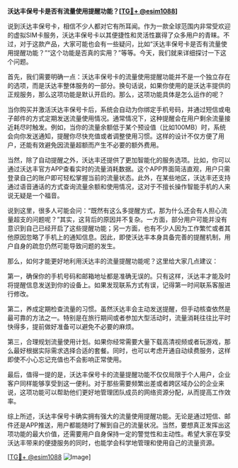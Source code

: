 **沃达丰保号卡是否有流量使用提醒功能？[[TG💪+ @esim1088](https://t.me/s/esim1088)]**

说到沃达丰保号卡，相信不少人都对它有所耳闻。作为一款全球范围内非常受欢迎的虚拟SIM卡服务，沃达丰保号卡以其便捷性和灵活性赢得了众多用户的青睐。不过，对于这款产品，大家可能也会有一些疑问，比如“沃达丰保号卡是否有流量使用提醒功能？”“这个功能是否真的实用？”等等。今天，我们就来详细探讨一下这个问题。

首先，我们需要明确一点：沃达丰保号卡的流量使用提醒功能并不是一个独立存在的选项，而是沃达丰整体服务的一部分。换句话说，如果你使用的是沃达丰提供的正规服务，那么这项功能是默认开启的。那么，这项功能具体是怎么运作的呢？

当你购买并激活沃达丰保号卡后，系统会自动为你绑定手机号码，并通过短信或电子邮件的方式定期发送流量使用情况。通常情况下，这种提醒会在用户剩余流量接近耗尽时触发。例如，当你的流量余额低于某个预设值（比如100MB）时，系统会向你发送通知，提醒你尽快充值或者调整使用习惯。这样的设计不仅方便了用户，还能有效避免因流量超额而产生不必要的额外费用。

当然，除了自动提醒之外，沃达丰还提供了更加智能化的服务选项。比如，你可以通过沃达丰官方APP查看实时的流量消耗数据。这个APP界面简洁直观，用户只需登录自己的账户即可轻松掌握当前的流量状态。此外，在某些地区，沃达丰还支持通过语音通话的方式查询流量余额和使用情况，这对于不擅长操作智能手机的人来说无疑是一个福音。

说到这里，很多人可能会问：“既然有这么多提醒方式，那为什么还会有人担心流量超支的问题呢？”其实，这背后的原因并不复杂。一方面，部分用户可能并没有意识到自己已经开启了这些提醒功能；另一方面，也有不少人因为工作繁忙或者其他原因忽略了手机上的通知信息。因此，即使沃达丰本身具备完善的提醒机制，用户自身的疏忽仍然可能导致问题的发生。

那么，如何才能更好地利用沃达丰的流量提醒功能呢？这里给大家几点建议：

第一，确保你的手机号码和邮箱地址都是准确无误的。只有这样，沃达丰才能及时将提醒信息发送到你的设备上。如果发现联系方式有误，记得第一时间联系客服进行修改。

第二，养成定期检查流量的习惯。虽然沃达丰会主动发送提醒，但手动核查依然是最可靠的方法之一。特别是在旅行期间或者参加大型活动时，流量消耗往往比平时快得多，提前做好准备可以避免不必要的麻烦。

第三，合理规划流量使用计划。如果你经常需要大量下载高清视频或者玩游戏，那么最好根据实际需求选择合适的套餐。同时，也可以考虑开通自动续费服务，这样即使不小心忘记充值也不会影响正常使用。

最后，值得一提的是，沃达丰保号卡的流量提醒功能不仅仅局限于个人用户，企业客户同样能够享受到这一便利。对于那些需要频繁出差或者跨区域办公的企业来说，这项功能可以帮助他们更好地管理团队成员的网络资源分配，从而提高工作效率。

综上所述，沃达丰保号卡确实拥有强大的流量使用提醒功能。无论是通过短信、邮件还是APP推送，用户都能随时了解到自己的流量状况。当然，要想真正发挥出这项功能的最大价值，还需要用户自身保持一定的警觉性和主动性。希望大家在享受沃达丰带来的便捷服务的同时，也能学会科学地管理和使用自己的流量资源。

[[TG💪+ @esim1088](https://t.me/s/esim1088) ![Image](https://i.postimg.cc/4NQfJmqS/Snipaste-2025-05-13-00-14-12.png)]